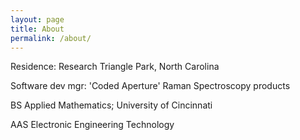 ```yaml
---
layout: page
title: About
permalink: /about/
---
```



Residence: Research Triangle Park, North Carolina

Software dev mgr: 'Coded Aperture' Raman Spectroscopy products

BS Applied Mathematics; University of Cincinnati

AAS Electronic Engineering Technology


